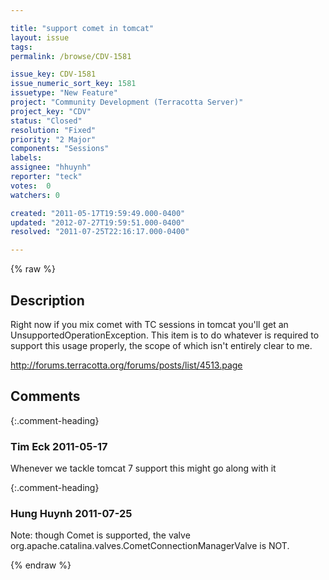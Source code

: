 ```yaml
---

title: "support comet in tomcat"
layout: issue
tags: 
permalink: /browse/CDV-1581

issue_key: CDV-1581
issue_numeric_sort_key: 1581
issuetype: "New Feature"
project: "Community Development (Terracotta Server)"
project_key: "CDV"
status: "Closed"
resolution: "Fixed"
priority: "2 Major"
components: "Sessions"
labels: 
assignee: "hhuynh"
reporter: "teck"
votes:  0
watchers: 0

created: "2011-05-17T19:59:49.000-0400"
updated: "2012-07-27T19:59:51.000-0400"
resolved: "2011-07-25T22:16:17.000-0400"

---
```




{% raw %}



## Description

<div markdown="1" class="description">

Right now if you mix comet with TC sessions in tomcat you'll get an UnsupportedOperationException. This item is to do whatever is required to support this usage properly, the scope of which isn't entirely clear to me.

http://forums.terracotta.org/forums/posts/list/4513.page



</div>

## Comments


{:.comment-heading}
### **Tim Eck** <span class="date">2011-05-17</span>

<div markdown="1" class="comment">

Whenever we tackle tomcat 7 support this might go along with it 


</div>


{:.comment-heading}
### **Hung Huynh** <span class="date">2011-07-25</span>

<div markdown="1" class="comment">

Note: though Comet is supported, the valve org.apache.catalina.valves.CometConnectionManagerValve is NOT.


</div>



{% endraw %}
